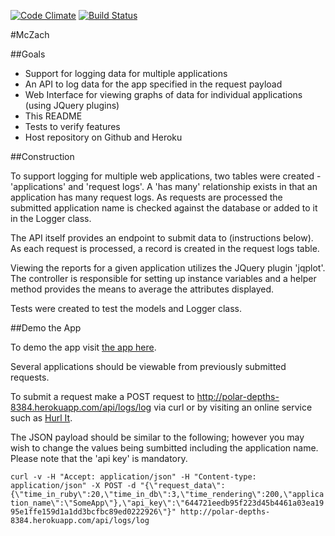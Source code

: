 [![Code Climate](https://codeclimate.com/github/wzcolon/mczach.png)](https://codeclimate.com/github/wzcolon/mczach)
[![Build Status](https://travis-ci.org/wzcolon/mczach.png?branch=master)](https://travis-ci.org/wzcolon/mczach)

#McZach

##Goals

- Support for logging data for multiple applications
- An API to log data for the app specified in the request payload
- Web Interface for viewing graphs of data for individual applications (using
  JQuery plugins)
- This README
- Tests to verify features
- Host repository on Github and Heroku

##Construction

To support logging for multiple web applications, two tables were created -
'applications' and 'request logs'. A 'has many' relationship exists in that an
application has many request logs. As requests are processed the submitted
application name is checked against the database or added to it in the Logger
class.

The API itself provides an endpoint to submit data to (instructions below). As
each request is processed, a record is created in the request logs table.

Viewing the reports for a given application utilizes the JQuery plugin
'jqplot'. The controller is responsible for setting up instance variables and
a helper method provides the means to average the attributes displayed.

Tests were created to test the models and Logger class.

##Demo the App

To demo the app visit [the app here](http://polar-depths-8384.herokuapp.com/).

Several applications should be viewable from previously submitted requests.

To submit a request make a POST request to http://polar-depths-8384.herokuapp.com/api/logs/log via curl or by visiting an online service such as [Hurl It](http://hurl.it/).

The JSON payload should be similar to the following; however you may wish to change the values being sumbitted including the application name. Please note that the 'api key' is mandatory.

``
curl -v -H "Accept: application/json" -H "Content-type: application/json" -X POST -d "{\"request_data\":{\"time_in_ruby\":20,\"time_in_db\":3,\"time_rendering\":200,\"application_name\":\"SomeApp\"},\"api_key\":\"644721eedb95f223d45b4461a03ea1995e1ffe159d1a1dd3bcfbc89ed0222926\"}" http://polar-depths-8384.herokuapp.com/api/logs/log
``
